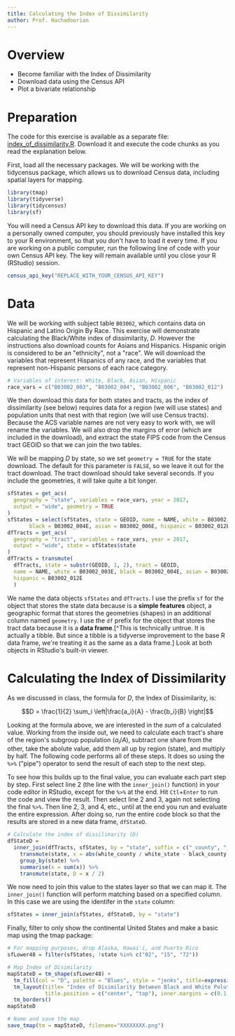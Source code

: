 ```yaml
---
title: Calculating the Index of Dissimilarity
author: Prof. Hachadoorian
---
```


# Overview

* Become familiar with the Index of Dissimilarity
* Download data using the Census API
* Plot a bivariate relationship

# Preparation

The code for this exercise is available as a separate file: [index_of_dissimilarity.R](index_of_dissimilarity.R). Download it and execute the code chunks as you read the explanation below.

First, load all the necessary packages. We will be working with the tidycensus package, which allows us to download Census data, including spatial layers for mapping. 

```r
library(tmap)
library(tidyverse)
library(tidycensus)
library(sf)
```

You will need a Census API key to download this data. If you are working on a personally owned computer, you should previously have installed this key to your R environment, so that you don't have to load it every time. If you are working on a public computer, run the following line of code with your own Census API key. The key will remain available until you close your R (RStudio) session.

```r
census_api_key("REPLACE_WITH_YOUR_CENSUS_API_KEY") 
```

# Data

We will be working with subject table `B03002`, which contains data on Hispanic and Latino Origin By Race. This exercise will demonstrate calculating the Black/White index of dissimilarity, $D$. However the instructions also download counts for Asians and Hispanics. Hispanic origin is considered to be an "ethnicity", not a "race". We will download the variables that represent Hispanics of any race, and the variables that represent non-Hispanic persons of each race category.

```r
# Variables of interest: White, Black, Asian, Hispanic
race_vars = c("B03002_003", "B03002_004", "B03002_006", "B03002_012")
```

We then download this data for both states and tracts, as the index of dissimilarity (see below) requires data for a region (we will use states) and population units that nest with that region (we will use Census tracts). Because the ACS variable names are not very easy to work with, we will rename the variables. We will also drop the margins of error (which are included in the download), and extract the state FIPS code from the Census tract GEOID so that we can join the two tables.

We will be mapping $D$ by state, so we set `geometry = TRUE` for the state download. The default for this parameter is `FALSE`, so we leave it out for the tract download. The tract download should take several seconds. If you include the geometries, it will take quite a bit longer.

```r
sfStates = get_acs(
  geography = "state", variables = race_vars, year = 2017, 
  output = "wide", geometry = TRUE
)
sfStates = select(sfStates, state = GEOID, name = NAME, white = B03002_003E, 
       black = B03002_004E, asian = B03002_006E, hispanic = B03002_012E)
dfTracts = get_acs(
  geography = "tract", variables = race_vars, year = 2017, 
  output = "wide", state = sfStates$state
)
dfTracts = transmute(
  dfTracts, state = substr(GEOID, 1, 2), tract = GEOID, 
  name = NAME, white = B03002_003E, black = B03002_004E, asian = B03002_006E, 
  hispanic = B03002_012E
  )
```

We name the data objects `sfStates` and `dfTracts`. I use the prefix `sf` for the object that stores the state data because is a **simple features** object, a geographic format that stores the geometries (shapes) in an additional column named `geometry`. I use the `df` prefix for the object that stores the tract data because it is a **data frame**.[^This is technically untrue. It is actually a tibble. But since a tibble is a tidyverse improvement to the base R data frame, we're treating it as the same as a data frame.] Look at both objects in RStudio's built-in viewer.

# Calculating the Index of Dissimilarity

As we discussed in class, the formula for $D$, the Index of Dissimilarity, is:

$$D = \frac{1}{2} \sum_i \left|\frac{a_i}{A} - \frac{b_i}{B} \right|$$

<!--
![](images/EqnIndexOfDissimilarity.png)\ 
-->

Looking at the formula above, we are interested in the *sum* of a calculated value. Working from the inside out, we need to calculate each tract's share of the region's subgroup population ($a_i/A$), subtract one share from the other, take the abolute value, add them all up by region (state), and multiply by half. The following code performs all of these steps. It does so using the `%>%` ("pipe") operator to send the result of each step to the next step.

To see how this builds up to the final value, you can evaluate each part step by step. First select line 2 (the line with the `inner_join()` function) in your code editor in RStudio, except for the `%>%` at the end. Hit `Ctl`+`Enter` to run the code and view the result. Then select line 2 and 3, again not selecting the final `%>%`. Then line 2, 3, and 4, etc., until at the end you run and evaluate the entire expression. After doing so, run the entire code block so that the results are stored in a new data frame, `dfStateD`.

```r
# Calculate the index of dissilimarity (D)
dfStateD = 
  inner_join(dfTracts, sfStates, by = "state", suffix = c("_county", "_state")) %>%
    transmute(state, x = abs(white_county / white_state - black_county / black_state)) %>%
    group_by(state) %>%
    summarise(x = sum(x)) %>%
    transmute(state, D = x / 2)
```

We now need to join this value to the states layer so that we can map it. The `inner_join()` function will perform matching based on a specified column. In this case we are using the identifer in the `state` column:

```r
sfStates = inner_join(sfStates, dfStateD, by = "state")
```

Finally, filter to only show the continental United States and make a basic map using the tmap package:

```r
# For mapping purposes, drop Alaska, Hawai'i, and Puerto Rico
sfLower48 = filter(sfStates, !state %in% c("02", "15", "72"))

# Map Index of Disimilarity
mapStateD = tm_shape(sfLower48) + 
  tm_fill(col = "D", palette = "Blues", style = "jenks", title=expression("Index of Disimilarity")) + 
  tm_layout(title= "Index of Disimilarity Between Black and White Polutions in the US", 
            title.position = c("center", "top"), inner.margins = c(0.1, 0.1, 0.15, 0.05)) + 
  tm_borders()
mapStateD

# Name and save the map
save_tmap(tm = mapStateD, filename="XXXXXXXX.png")
```

<!--
# ASSIGNMENT

Segregation is often studied not by state but by metropolitan area. Tidycensus let's us download that as well, although not the geometries. Researchers are often interested in seeing how segregation correlates with other variables. 

Determine a state-level ACS variable that you would like to compare with segregation. If you wanted to investigate the impacts of Black/White segregation, for example, you could choose median household income, unemployment, or percent poverty for Black households. Add that variable to the list of variables you will download.

Then create a variable `dfMetros`, based on the R code for `sfStates`. Set the `geography = "metropolitan statistical area/micropolitan statistical area"`, and do **not** include the geometries.

Use the `filter` function to eliminate areas that are "Micro Area"s.

After downloading the data and calculating the index of dissimilarity by metro, use ggplot to make a basic scatterplot of the two variables.
-->
